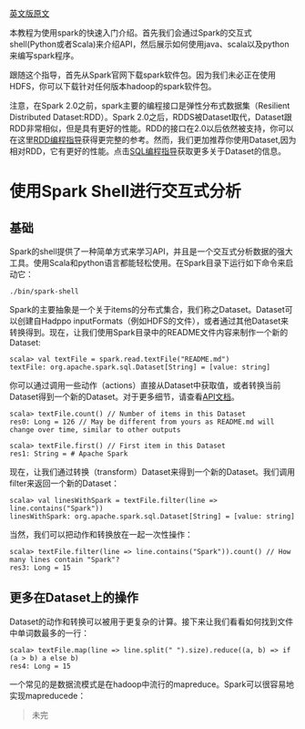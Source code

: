[英文版原文][4]

本教程为使用spark的快速入门介绍。首先我们会通过Spark的交互式shell(Python或者Scala)来介绍API，然后展示如何使用java、scala以及python来编写spark程序。

跟随这个指导，首先从Spark官网下载spark软件包。因为我们未必正在使用HDFS，你可以下载针对任何版本hadoop的spark软件包。

注意，在Spark 2.0之前，spark主要的编程接口是弹性分布式数据集（Resilient Distributed Dataset:RDD）。Spark 2.0之后，RDDS被Dataset取代，Dataset跟RDD非常相似，但是具有更好的性能。RDD的接口在2.0以后依然被支持，你可以在这里[RDD编程指导][1]获得更完整的参考。然而，我们更加推荐你使用Dataset,因为相对RDD，它有更好的性能。点击[SQL编程指导][2]获取更多关于Dataset的信息。

# 使用Spark Shell进行交互式分析
## 基础
Spark的shell提供了一种简单方式来学习API，并且是一个交互式分析数据的强大工具。使用Scala和python语言都能轻松使用。在Spark目录下运行如下命令来启动它：
```
./bin/spark-shell
```
Spark的主要抽象是一个关于items的分布式集合，我们称之Dataset。Dataset可以创建自Hadppo inputFormats（例如HDFS的文件），或者通过其他Dataset来转换得到。现在，让我们使用Spark目录中的README文件内容来制作一个新的Dataset:
```
scala> val textFile = spark.read.textFile("README.md")
textFile: org.apache.spark.sql.Dataset[String] = [value: string]
```
你可以通过调用一些动作（actions）直接从Dataset中获取值，或者转换当前Dataset得到一个新的Dataset。对于更多细节，请查看[API文档][3]。
```
scala> textFile.count() // Number of items in this Dataset
res0: Long = 126 // May be different from yours as README.md will change over time, similar to other outputs

scala> textFile.first() // First item in this Dataset
res1: String = # Apache Spark
```
现在，让我们通过转换（transform）Dataset来得到一个新的Dataset。我们调用filter来返回一个新的Dataset：
```
scala> val linesWithSpark = textFile.filter(line => line.contains("Spark"))
linesWithSpark: org.apache.spark.sql.Dataset[String] = [value: string]
```
当然，我们可以把动作和转换放在一起一次性操作：
```
scala> textFile.filter(line => line.contains("Spark")).count() // How many lines contain "Spark"?
res3: Long = 15
```
## 更多在Dataset上的操作
Dataset的动作和转换可以被用于更复杂的计算。接下来让我们看看如何找到文件中单词数最多的一行：
```
scala> textFile.map(line => line.split(" ").size).reduce((a, b) => if (a > b) a else b)
res4: Long = 15
```


一个常见的是数据流模式是在hadoop中流行的mapreduce。Spark可以很容易地实现mapreducede：

> 未完


  [1]: http://spark.apache.org/docs/latest/rdd-programming-guide.html
  [2]: http://spark.apache.org/docs/latest/sql-programming-guide.html
  [3]: http://spark.apache.org/docs/latest/api/scala/index.html#org.apache.spark.sql.Dataset
  [4]: http://spark.apache.org/docs/latest/quick-start.html